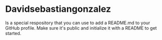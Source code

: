 # Davidsebastiangonzalez
Is a special respository that you can use to add a README.md to your GitHub profile. Make sure it's public and initialize it with a README to get started.
